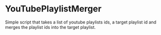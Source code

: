 # YouTubePlaylistMerger
Simple script that takes a list of youtube playlists ids, a target playlist id and merges the playlist ids into the target playlist.
